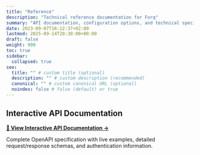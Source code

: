 ```yaml
---
title: "Reference"
description: "Technical reference documentation for Forq"
summary: "API documentation, configuration options, and technical specifications"
date: 2023-09-07T16:12:37+02:00
lastmod: 2025-09-14T20:30:00+00:00
draft: false
weight: 900
toc: true
sidebar:
  collapsed: true
seo:
  title: "" # custom title (optional)
  description: "" # custom description (recommended)
  canonical: "" # custom canonical URL (optional)
  noindex: false # false (default) or true
---
```


## Interactive API Documentation

**[📖 View Interactive API Documentation →](/docs/api/)**

Complete OpenAPI specification with live examples, detailed request/response schemas, and authentication information.
